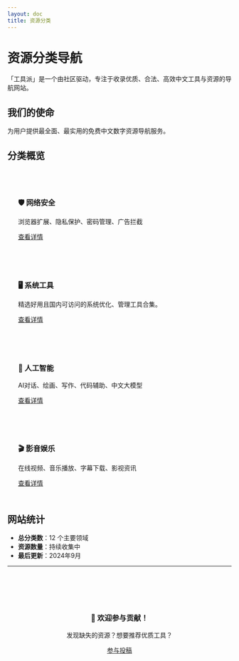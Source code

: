```yaml
---
layout: doc
title: 资源分类
---
```


# 资源分类导航

「工具派」是一个由社区驱动，专注于收录优质、合法、高效中文工具与资源的导航网站。

## 我们的使命

为用户提供最全面、最实用的免费中文数字资源导航服务。

## 分类概览

<div class="categories-grid" style="display: grid; grid-template-columns: repeat(auto-fill, minmax(300px, 1fr)); gap: 1rem; margin: 2rem 0;">

<div class="category-card" style="border: 1px solid var(--vp-c-border); border-radius: 8px; padding: 1.5rem;">
<h3>🛡️ 网络安全</h3>
<p>浏览器扩展、隐私保护、密码管理、广告拦截</p>
<a href="./security" class="VPButton medium brand">查看详情</a>
</div>

<div class="category-card" style="border: 1px solid var(--vp-c-border); border-radius: 8px; padding: 1.5rem;">
<h3>🖥️ 系统工具</h3>
<p>精选好用且国内可访问的系统优化、管理工具合集。</p>
<a href="./system" class="VPButton medium brand">查看详情</a>
</div>

<div class="category-card" style="border: 1px solid var(--vp-c-border); border-radius: 8px; padding: 1.5rem;">
<h3>🤖 人工智能</h3>
<p>AI对话、绘画、写作、代码辅助、中文大模型</p>
<a href="./ai" class="VPButton medium brand">查看详情</a>
</div>

<div class="category-card" style="border: 1px solid var(--vp-c-border); border-radius: 8px; padding: 1.5rem;">
<h3>🎬 影音娱乐</h3>
<p>在线视频、音乐播放、字幕下载、影视资讯</p>
<a href="./media" class="VPButton medium brand">查看详情</a>
</div>

<!-- 继续添加其他分类的卡片 -->

</div>

## 网站统计

- **总分类数**：12 个主要领域
- **资源数量**：持续收集中
- **最后更新**：2024年9月

---

<div style="text-align: center; margin-top: 3rem; padding: 2rem; background: var(--vp-c-bg-soft); border-radius: 8px;">
    <h3>🚀 欢迎参与贡献！</h3>
    <p>发现缺失的资源？想要推荐优质工具？</p>
    <a href="../contributing" class="VPButton medium alt">参与投稿</a>
</div>